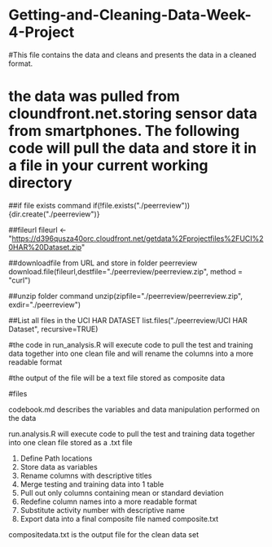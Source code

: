 # Getting-and-Cleaning-Data-Week-4-Project

#This file contains the data and cleans and presents the data in a cleaned format.

# the data was pulled from cloundfront.net.storing sensor data from smartphones.  The following code will pull the data and store it in a file in your current working directory

##if file exists command
if(!file.exists("./peerreview")){dir.create("./peerreview")}

##fileurl 
fileurl <- "https://d396qusza40orc.cloudfront.net/getdata%2Fprojectfiles%2FUCI%20HAR%20Dataset.zip"

##downloadfile from URL and store in folder peerreview
download.file(fileurl,destfile="./peerreview/peerreview.zip", method = "curl")

##unzip folder command
unzip(zipfile="./peerreview/peerreview.zip", exdir="./peerreview")


##List all files in the UCI HAR DATASET
list.files("./peerreview/UCI HAR Dataset", recursive=TRUE)

#the code in run_analysis.R will execute code to pull the test and training data together into one clean file and will rename the columns into a more readable format

#the output of the file will be a text file stored as composite data


#files

codebook.md describes the variables and data manipulation performed on the data


run.analysis.R 
will execute code to pull the test and training data together into one clean file stored as a .txt file
  1. Define Path locations
  2. Store data as variables
  3. Rename columns with descriptive titles 
  4. Merge testing and training data into 1 table
  5. Pull out only columns containing mean or standard deviation
  6. Redefine column names into a more readable format
  7. Substitute activity number with descriptive name
  8. Export data into a final composite file named composite.txt
  

compositedata.txt is the output file for the clean data set
